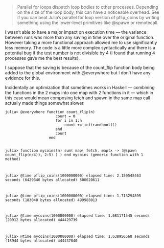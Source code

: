 > Parallel for loops dispatch loop bodies to other processes. Depending on the size of the loop body, this can have a noticeable overhead. See if you can beat Julia&#8217;s parallel for loop version of pflip_coins by writing something using the lower-level primitives like @spawn or remotecall.

I wasn&#8217;t able to have a major impact on execution time &mdash; the variance between runs was more than any saving in time over the original function. However taking a more functional approach allowed me to use significantly less memory. The code is a little more complex syntactically and there is a potential bug if the test number is not divisible by 4 (I found that running 4 processes gave me the best results). 

I suppose that the saving is because of the count_flip function body being added to the global environment with @everywhere but I don&#8217;t have any evidence for this.

Incidentally an optimization that sometimes works in Haskell &mdash; combining the functions in the 2 maps into one map with 2 functions in it &mdash; which in this case would mean composing fetch and spawn in the same map call actually made things somewhat slower.

<p><code>julia&gt; @everywhere function count_flip(n)
                       count = 0
                       for i in 1:n
                           count += int(randbool())
                       end
                       count
                    end

julia&gt; function mycoins(n)
            sum( map( fetch, map(x -&gt; (@spawn count_flip(n/4)), 2:5) ) )
       end
mycoins (generic function with 1 method)

julia&gt; @time pflip_coins(1000000000)
elapsed time: 2.150548463 seconds (6429340 bytes allocated)
500020611

julia&gt; @time pflip_coins(1000000000)
elapsed time: 1.713294895 seconds (183048 bytes allocated)
499988013

julia&gt; @time mycoins(1000000000)
elapsed time: 1.681171545 seconds (20912 bytes allocated)
444429739

julia&gt; @time mycoins(1000000000)
elapsed time: 1.638956568 seconds (18944 bytes allocated)
444437840</code></p>
